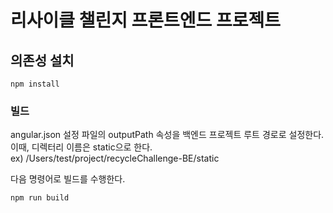 # 리사이클 챌린지 프론트엔드 프로젝트

## 의존성 설치
```
npm install
```
### 빌드
angular.json 설정 파일의 outputPath 속성을 백엔드 프로젝트 루트 경로로 설정한다.  
이때, 디렉터리 이름은 static으로 한다.  
ex) /Users/test/project/recycleChallenge-BE/static  

다음 명령어로 빌드를 수행한다.
```
npm run build
```

